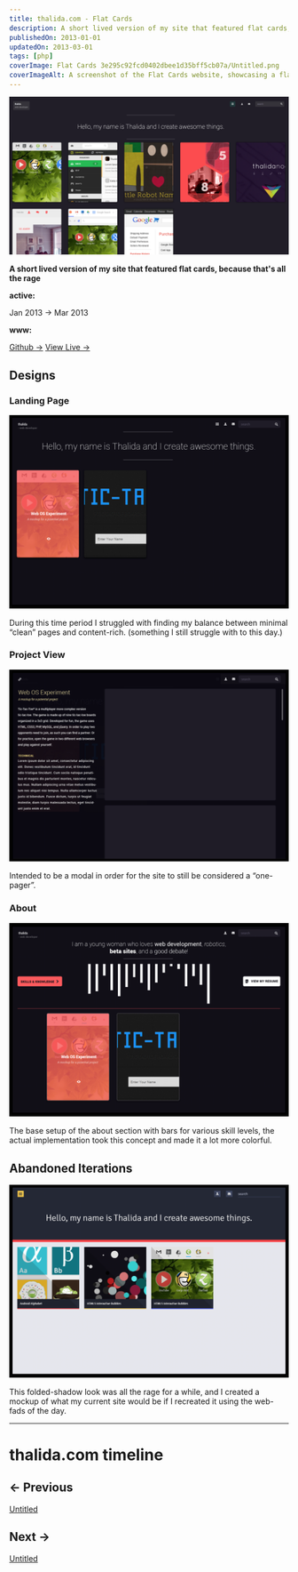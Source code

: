 ```yaml
---
title: thalida.com - Flat Cards
description: A short lived version of my site that featured flat cards, because that's all the rage
publishedOn: 2013-01-01
updatedOn: 2013-03-01
tags: [php]
coverImage: Flat Cards 3e295c92fcd0402dbee1d35bff5cb07a/Untitled.png
coverImageAlt: A screenshot of the Flat Cards website, showcasing a flat card design with a clean, minimal aesthetic.
---
```


![Untitled](Flat%20Cards%203e295c92fcd0402dbee1d35bff5cb07a/Untitled.png)

**A short lived version of my site that featured flat cards, because that's all the rage**

**active:**

Jan 2013 → Mar 2013

**www:**

[Github →](https://github.com/thalida/thalida.com/tree/v-2013-1)   [View Live →](https://2013-1.v.thalida.com)

## Designs

### Landing Page

![Untitled](Flat%20Cards%203e295c92fcd0402dbee1d35bff5cb07a/Untitled%201.png)

During this time period I struggled with finding my balance between minimal “clean” pages and content-rich. (something I still struggle with to this day.)

### Project View

![Untitled](Flat%20Cards%203e295c92fcd0402dbee1d35bff5cb07a/Untitled%202.png)

Intended to be a modal in order for the site to still be considered a “one-pager”.

### About

![Untitled](Flat%20Cards%203e295c92fcd0402dbee1d35bff5cb07a/Untitled%203.png)

The base setup of the about section with bars for various skill levels, the actual implementation took this concept and made it a lot more colorful.

## Abandoned Iterations

![Untitled](Flat%20Cards%203e295c92fcd0402dbee1d35bff5cb07a/Untitled%204.png)

This folded-shadow look was all the rage for a while, and I created a mockup of what my current site would be if I recreated it using the web-fads of the day.

---

# thalida.com timeline

## ← Previous

[Untitled](Flat%20Cards%203e295c92fcd0402dbee1d35bff5cb07a/Untitled%20aef1cc83dfc54278b8a637e5ba3e9717.csv)

## Next →

[Untitled](Flat%20Cards%203e295c92fcd0402dbee1d35bff5cb07a/Untitled%2015cb81bae7b34ca8ba77075a515b4057.csv)
